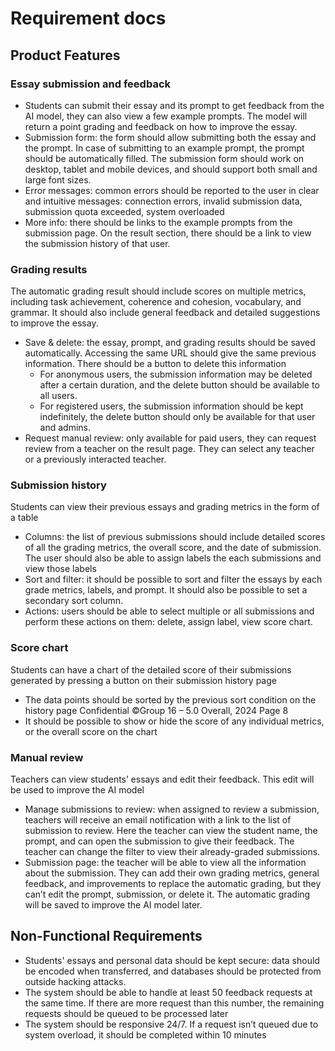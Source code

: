# Requirement docs
## Product Features
### Essay submission and feedback
- Students can submit their essay and its prompt to get feedback from the AI model, they can also view a few example
prompts. The model will return a point grading and feedback on how to improve the essay.
- Submission form: the form should allow submitting both the essay and the prompt. In case of submitting to
an example prompt, the prompt should be automatically filled. The submission form should work on
desktop, tablet and mobile devices, and should support both small and large font sizes.
- Error messages: common errors should be reported to the user in clear and intuitive messages: connection
errors, invalid submission data, submission quota exceeded, system overloaded
- More info: there should be links to the example prompts from the submission page. On the result section,
there should be a link to view the submission history of that user.
### Grading results
The automatic grading result should include scores on multiple metrics, including task achievement, coherence and
cohesion, vocabulary, and grammar. It should also include general feedback and detailed suggestions to improve the
essay.
- Save & delete: the essay, prompt, and grading results should be saved automatically. Accessing the same
URL should give the same previous information. There should be a button to delete this information
  - For anonymous users, the submission information may be deleted after a certain duration, and the
delete button should be available to all users.
  - For registered users, the submission information should be kept indefinitely, the delete button
should only be available for that user and admins.
- Request manual review: only available for paid users, they can request review from a teacher on the result
page. They can select any teacher or a previously interacted teacher.
### Submission history
Students can view their previous essays and grading metrics in the form of a table
- Columns: the list of previous submissions should include detailed scores of all the grading metrics, the
overall score, and the date of submission. The user should also be able to assign labels the each submissions
and view those labels
- Sort and filter: it should be possible to sort and filter the essays by each grade metrics, labels, and prompt.
It should also be possible to set a secondary sort column.
- Actions: users should be able to select multiple or all submissions and perform these actions on them:
delete, assign label, view score chart.
### Score chart
Students can have a chart of the detailed score of their submissions generated by pressing a button on their
submission history page
- The data points should be sorted by the previous sort condition on the history page
Confidential ©Group 16 – 5.0 Overall, 2024 Page 8
- It should be possible to show or hide the score of any individual metrics, or the overall score on the chart
### Manual review
Teachers can view students’ essays and edit their feedback. This edit will be used to improve the AI model
- Manage submissions to review: when assigned to review a submission, teachers will receive an email
notification with a link to the list of submission to review. Here the teacher can view the student name, the
prompt, and can open the submission to give their feedback. The teacher can change the filter to view their
already-graded submissions.
- Submission page: the teacher will be able to view all the information about the submission. They can add
their own grading metrics, general feedback, and improvements to replace the automatic grading, but they
can’t edit the prompt, submission, or delete it. The automatic grading will be saved to improve the AI
model later.
## Non-Functional Requirements
- Students' essays and personal data should be kept secure: data should be encoded when transferred, and
databases should be protected from outside hacking attacks.
- The system should be able to handle at least 50 feedback requests at the same time. If there are more
request than this number, the remaining requests should be queued to be processed later
- The system should be responsive 24/7. If a request isn’t queued due to system overload, it should be
completed within 10 minutes
